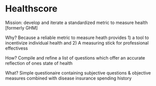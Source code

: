 # Healthscore

Mission: develop and iterate a standardized metric to measure health [formerly GHM]

Why? Because a reliable metric to measure heath provides 1) a tool to incentivize individual health and 2) A measuring stick for professional effectivess

How? Compile and refine a list of questions which offer an accurate reflection of ones state of health

What? Simple questionaire containing subjective questions & objective measures combined with disease insurance spending history
